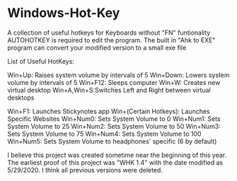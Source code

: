 # Windows-Hot-Key
A collection of useful hotkeys for Keyboards without "FN" funtionality
AUTOHOTKEY is required to edit the program. The built in "Ahk to EXE" program can convert your modified version to a small exe file

List of Useful HotKeys:

Win+Up: Raises system volume by intervals of 5
Win+Down: Lowers system volume by intervals of 5
Win+F12: Sleeps computer
Win+W: Creates new virtual desktop
Win+A,Win+S:Switches Left and Right between virtual desktops

Win+F1: Launches Stickynotes app
Win+(Certain Hotkeys): Launches Specific Websites
Win+Num0: Sets System Volume to 0
Win+Num1: Sets System Volume to 25
Win+Num2: Sets System Volume to 50
Win+Num3: Sets System Volume to 75
Win+Num4: Sets System Volume to 100
Win+Num5: Sets System Volume to headphones' specific (6 by default)

I believe this project was created sometime near the beginning of this year. The earliest proof of this project was "WHK 1.4" with the date modified as 5/29/2020. I think all previous versions were deleted.
